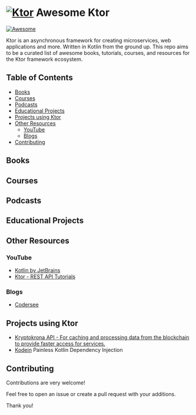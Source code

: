 # [![Ktor](https://avatars.githubusercontent.com/u/28214161?s=128&v=4.svg)](https://github.com/ktorio/ktor) Awesome Ktor

[![Awesome](https://awesome.re/badge.svg)](https://awesome.re)

Ktor is an asynchronous framework for creating microservices, web applications and more. Written in Kotlin from the ground up. This repo aims to be a curated list of awesome books, tutorials, courses, and resources for the Ktor framework ecosystem.

## Table of Contents

- [Books](#books)
- [Courses](#courses)
- [Podcasts](#podcasts)
- [Educational Projects](#educational-projects)
- [Projects using Ktor](#projects-using-ktor)
- [Other Resources](#resources)
  - [YouTube](#youtube)
  - [Blogs](#blogs)
- [Contributing](#contributing)

## Books

## Courses

## Podcasts

## Educational Projects


## Other Resources

### YouTube

- [Kotlin by JetBrains](https://www.youtube.com/@Kotlin/videos)
- [Ktor - REST API Tutorials](https://www.youtube.com/playlist?list=PLFmuMD2V4CkyR0Pa42Cqu5mIhH17uG8nN)

### Blogs

- [Codersee](https://codersee.com)


## Projects using Ktor

- [Kryptokrona API - For caching and processing data from the blockchain to provide faster access for services.](https://github.com/kryptokrona/kryptokrona-api)
- [Kodein](https://github.com/kosi-libs/Kodein) Painless Kotlin Dependency Injection


## Contributing

Contributions are very welcome!

Feel free to open an issue or create a pull request with your additions.

Thank you!
